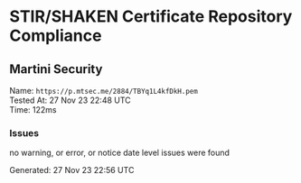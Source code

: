 # STIR/SHAKEN Certificate Repository Compliance

## Martini Security

Name: `https://p.mtsec.me/2884/TBYq1L4kfDkH.pem`\
Tested At: 27 Nov 23 22:48 UTC\
Time: 122ms

### Issues

no warning, or error, or notice date level issues were found

Generated: 27 Nov 23 22:56 UTC